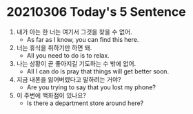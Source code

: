 # 20210306 Today's 5 Sentence



1. 내가 아는 한 너는 여기서 그것을 찾을 수 없어.
   - As far as I know, you can find this here.
2. 너는 휴식을 취하기만 하면 돼.
   - All you need to do is to relax.
3. 나는 상황이 곧 좋아지길 기도하는 수 밖에 없어.
   - All I can do is pray that things will get better soon.
4. 지금 내폰을 잃어버렸다고 말하려는 거야?
   - Are you trying to say that you lost my phone?
5. 이 주변에 백화점이 있나요?
   - Is there a department store around here?